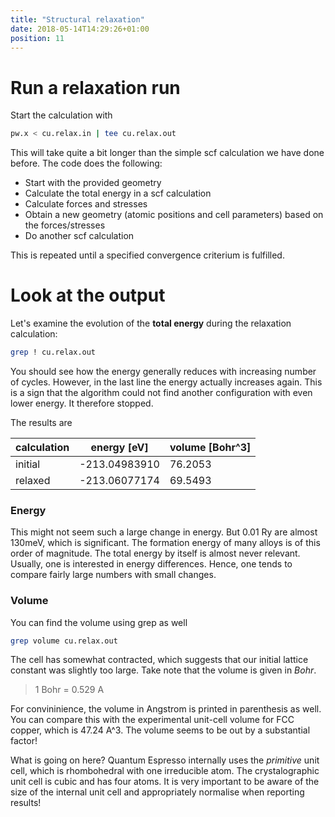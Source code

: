 ```yaml
---
title: "Structural relaxation"
date: 2018-05-14T14:29:26+01:00
position: 11
---
```


# Run a relaxation run

Start the calculation with

```bash
pw.x < cu.relax.in | tee cu.relax.out
```

This will take quite a bit longer than the simple scf calculation we have done before. The code does the following:

- Start with the provided geometry
- Calculate the total energy in a scf calculation
- Calculate forces and stresses
- Obtain a new geometry (atomic positions and cell parameters) based on the forces/stresses
- Do another scf calculation

This is repeated until a specified convergence criterium is fulfilled.

# Look at the output

Let's examine the evolution of the **total energy** during the relaxation calculation:

```bash
grep ! cu.relax.out
```

You should see how the energy generally reduces with increasing number of cycles. However, in the last line the energy actually increases again. This is a sign that the algorithm could not find another configuration with even lower energy. It therefore stopped.

The results are

| calculation | energy [eV]   | volume [Bohr^3] |
| ----------- | ------------- | --------------- |
| initial     | -213.04983910 | 76.2053         |
| relaxed     | -213.06077174 | 69.5493         |

### Energy

This might not seem such a large change in energy. But 0.01 Ry are almost 130meV, which is significant. The formation energy of many alloys is of this order of magnitude. The total energy by itself is almost never relevant. Usually, one is interested in energy differences. Hence, one tends to compare fairly large numbers with small changes.

### Volume

You can find the volume using grep as well

```bash
grep volume cu.relax.out
```

The cell has somewhat contracted, which suggests that our initial lattice constant was slightly too large. Take note that the volume is given in *Bohr*. 

> 1 Bohr = 0.529 A

For convininience, the volume in Angstrom is printed in parenthesis as well. You can compare this with the experimental unit-cell volume for FCC copper, which is 47.24 A^3. The volume seems to be out by a substantial factor!  

What is going on here? Quantum Espresso internally uses the *primitive* unit cell, which is rhombohedral with one irreducible atom. The crystalographic unit cell is cubic and has four atoms. It is very important to be aware of the size of the internal unit cell and appropriately normalise when reporting results!
